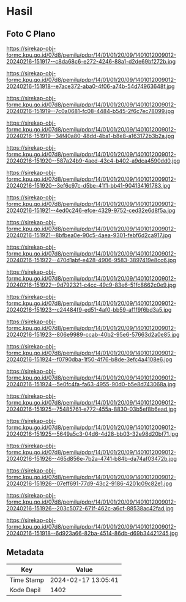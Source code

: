 # Hasil

## Foto C Plano

https://sirekap-obj-formc.kpu.go.id/07d8/pemilu/pdpr/14/01/01/20/09/1401012009012-20240216-151917--c8da68c6-e272-4246-88a1-d2de69bf272b.jpg

https://sirekap-obj-formc.kpu.go.id/07d8/pemilu/pdpr/14/01/01/20/09/1401012009012-20240216-151918--e7ace372-aba0-4f06-a74b-54d74963648f.jpg

https://sirekap-obj-formc.kpu.go.id/07d8/pemilu/pdpr/14/01/01/20/09/1401012009012-20240216-151919--7c0a0681-fc08-4484-b545-2f6c7ec78099.jpg

https://sirekap-obj-formc.kpu.go.id/07d8/pemilu/pdpr/14/01/01/20/09/1401012009012-20240216-151919--34f40a80-48dd-4ba1-b8e8-a163172b3b2a.jpg

https://sirekap-obj-formc.kpu.go.id/07d8/pemilu/pdpr/14/01/01/20/09/1401012009012-20240216-151920--587a24b9-4aed-43c4-b402-a9dca4590dd0.jpg

https://sirekap-obj-formc.kpu.go.id/07d8/pemilu/pdpr/14/01/01/20/09/1401012009012-20240216-151920--3ef6c97c-d5be-41f1-bb41-904134161783.jpg

https://sirekap-obj-formc.kpu.go.id/07d8/pemilu/pdpr/14/01/01/20/09/1401012009012-20240216-151921--4ed0c246-efce-4329-9752-ced32e6d8f5a.jpg

https://sirekap-obj-formc.kpu.go.id/07d8/pemilu/pdpr/14/01/01/20/09/1401012009012-20240216-151921--8bfbea0e-90c5-4aea-9301-febf6d2ca917.jpg

https://sirekap-obj-formc.kpu.go.id/07d8/pemilu/pdpr/14/01/01/20/09/1401012009012-20240216-151922--470d1abf-e428-4906-9583-3897419e8cc6.jpg

https://sirekap-obj-formc.kpu.go.id/07d8/pemilu/pdpr/14/01/01/20/09/1401012009012-20240216-151922--9d792321-c4cc-49c9-83e6-51fc8662c0e9.jpg

https://sirekap-obj-formc.kpu.go.id/07d8/pemilu/pdpr/14/01/01/20/09/1401012009012-20240216-151923--c24484f9-ed51-4af0-bb59-af1f9f6bd3a5.jpg

https://sirekap-obj-formc.kpu.go.id/07d8/pemilu/pdpr/14/01/01/20/09/1401012009012-20240216-151923--806e9989-ccab-40b2-95e6-57663d2a0e85.jpg

https://sirekap-obj-formc.kpu.go.id/07d8/pemilu/pdpr/14/01/01/20/09/1401012009012-20240216-151924--f0790dba-1f50-4f76-b8de-3efc4a4108e6.jpg

https://sirekap-obj-formc.kpu.go.id/07d8/pemilu/pdpr/14/01/01/20/09/1401012009012-20240216-151924--5e0fc4fa-fa63-4955-90d0-b5e8d743068a.jpg

https://sirekap-obj-formc.kpu.go.id/07d8/pemilu/pdpr/14/01/01/20/09/1401012009012-20240216-151925--75485761-e772-455a-8830-03b5ef8b6ead.jpg

https://sirekap-obj-formc.kpu.go.id/07d8/pemilu/pdpr/14/01/01/20/09/1401012009012-20240216-151925--5649a5c3-04d6-4d28-bb03-32e98d20bf71.jpg

https://sirekap-obj-formc.kpu.go.id/07d8/pemilu/pdpr/14/01/01/20/09/1401012009012-20240216-151926--465d856e-7b2a-4741-b84b-da74af03472b.jpg

https://sirekap-obj-formc.kpu.go.id/07d8/pemilu/pdpr/14/01/01/20/09/1401012009012-20240216-151926--07eff691-77d9-43c2-9186-4201c09c82e1.jpg

https://sirekap-obj-formc.kpu.go.id/07d8/pemilu/pdpr/14/01/01/20/09/1401012009012-20240216-151926--203c5072-671f-462c-a6cf-88538ac42fad.jpg

https://sirekap-obj-formc.kpu.go.id/07d8/pemilu/pdpr/14/01/01/20/09/1401012009012-20240216-151918--6d923a66-82ba-4514-86db-d69b34421245.jpg


## Metadata

| Key        | Value               |
| ---------- | ------------------- |
| Time Stamp | 2024-02-17 13:05:41 |
| Kode Dapil | 1402                |



